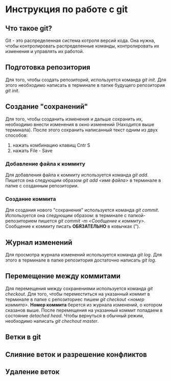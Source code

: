 # Инструкция по работе с git

## Что такое git? 

Git - это распределенная система котроля версий кода. Она нужна, чтобы контролировать распределенные команды, контролировать их изменения и управлять их работой. 

## Подготовка репозитория

Для того, чтобы создать репозиторий, используется команда *git init*. Для этого необходимо написать в терминале в папке будущего репозитория *git init*.

## Создание "сохранений"

Для того, чтобы созданить изменения и дальше сохранить их, необходимо внести изменения в окно изменений (Находится выше терминала). После этого сохранить написанный текст одним из двух способов:
1. нажать комбинацию клавищ Cntr S
2. нажать File - Save 

### Добавление файла к коммиту

Для добавления файла к коммиту используется команда *git add*. Пишется она следующим образом *git add <имя файла>* в терминале в папке с созданным репозитории.

### Создание коммита

Для создания нового "сохранения" используется команда *git commit*. Используется она следующим образом: в терминале с папкой-репозиторием пишется *git commit -m <Сообщение к коммиту>*. Сообщение к коммиту писать **ОБЯЗАТЕЛЬНО** в ковычках (").

## Журнал изменений

Для просмотра журнала изменений используется команда *git log*. Для этого в терминале в папке репозитория достаточно написать *git log*.

## Перемещение между коммитами 

Для перемещения между сохранениями используется команда *git checkout*. Для того, чтобы переместиться на указанный коммит в терминале в папке с репозиториес пишем *git checkout <номер коммита>*. **Номер коммита** берется из журнала изменений, о котором сказанов выше. После перемещения на указанный коммит попадаем в состояние *detached head*. Чтобы вернуться в обычный режим, необходимо написать *git chechout master*.

## Ветки в git

## Слияние веток и разрешение конфликтов

## Удаление веток